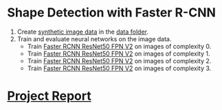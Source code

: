 # Shape Detection with Faster R-CNN

1. Create [synthetic image data](./data.ipynb) in the [data folder](./data).
2. Train and evaluate neural networks on the image data.
    - Train [Faster RCNN ResNet50 FPN V2](./faster_rcnn_training-0.ipynb) on images of complexity 0.
    - Train [Faster RCNN ResNet50 FPN V2](./faster_rcnn_training-1.ipynb) on images of complexity 1.
    - Train [Faster RCNN ResNet50 FPN V2](./faster_rcnn_training-2.ipynb) on images of complexity 2.
    - Train [Faster RCNN ResNet50 FPN V2](./faster_rcnn_training-3.ipynb) on images of complexity 3.

# [Project Report](./CAS-ADS_Final-Project_Kraehenbuehl.pdf)
